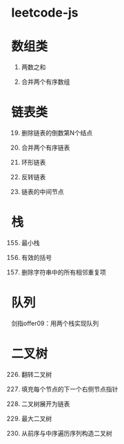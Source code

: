# leetcode-js

# 数组类
1. 两数之和

88. 合并两个有序数组


# 链表类

19. 删除链表的倒数第N个结点

21. 合并两个有序链表

141. 环形链表

206. 反转链表

876. 链表的中间节点


# 栈
155. 最小栈

20. 有效的括号

1047. 删除字符串中的所有相邻重复项


# 队列
剑指offer09：用两个栈实现队列


 # 二叉树
226. 翻转二叉树

116. 填充每个节点的下一个右侧节点指针

114. 二叉树展开为链表

654. 最大二叉树

105. 从前序与中序遍历序列构造二叉树